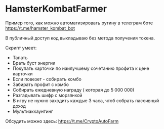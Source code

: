 # HamsterKombatFarmer

Пример того, как можно автоматизировать рутину в телеграм боте https://t.me/hamster_kombat_bot

В публичный доступ код выкладываю без метода получения токена.

Скрипт умеет:

- Тапать
- Брать буст энергии
- Покупать карточки по наилучшему сочетанию профита к цене карточки
- Если повезет - собирать комбо
- Забирать профит с комбо
- Собирать ежедневную награду ( которая до 5 000 000)
- Разгадывать шифр с морзянкой
- В игру не нужно заходить каждые 3 часа, чтоб собрать пассивный доход
- Мультиаккаунтинг

Обсудить можно здесь: https://t.me/CryptoAutoFarm
